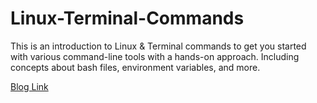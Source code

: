 # Linux-Terminal-Commands

This is an introduction to Linux &amp; Terminal commands to get you started with various command-line tools with a hands-on approach. Including concepts about bash files, environment variables, and more.

[Blog Link](https://maheshtripathi.hashnode.dev/basic-linux-and-terminal-commands#heading-mkdir-andamp-rmdir)
